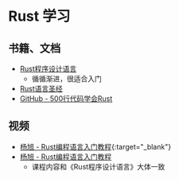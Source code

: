 # Rust 学习

## 书籍、文档
- <a href="https://www.rustwiki.org.cn/zh-CN/book/title-page.html" target="_blank">Rust程序设计语言</a>
  - 循循渐进，很适合入门
- <a href="https://course.rs/about-book.html" target="_blank">Rust语言圣经</a>
- <a href="https://github.com/cuppar/rtd?tab=readme-ov-file" target="_blank">GitHub - 500行代码学会Rust</a>


## 视频
- [杨旭 - Rust编程语言入门教程](https://www.bilibili.com/video/BV1hp4y1k7SV/){:target="_blank"}
- <a href="https://www.bilibili.com/video/BV1hp4y1k7SV/" target="_blank">杨旭 - Rust编程语言入门教程</a>
  - 课程内容和《Rust程序设计语言》大体一致
